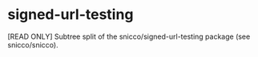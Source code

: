 # signed-url-testing
[READ ONLY] Subtree split of the snicco/signed-url-testing package (see snicco/snicco).
